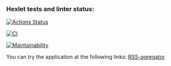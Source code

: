 ### Hexlet tests and linter status:

[![Actions Status](https://github.com/DaniilStr/frontend-project-lvl3/workflows/hexlet-check/badge.svg)](https://github.com/DaniilStr/frontend-project-lvl3/actions)

[![CI](https://github.com/DaniilStr/frontend-project-lvl3/workflows/CI/badge.svg)](https://github.com/DaniilStr/frontend-project-lvl3/actions)

[![Maintainability](https://api.codeclimate.com/v1/badges/f5e64f9e3832e318a055/maintainability)](https://codeclimate.com/github/DaniilStr/frontend-project-lvl3/maintainability)

You can try the application at the following links: <a href="https://rss-agregator-la5aaz2lw-daniilstr.vercel.app/">RSS-agregator</a>
